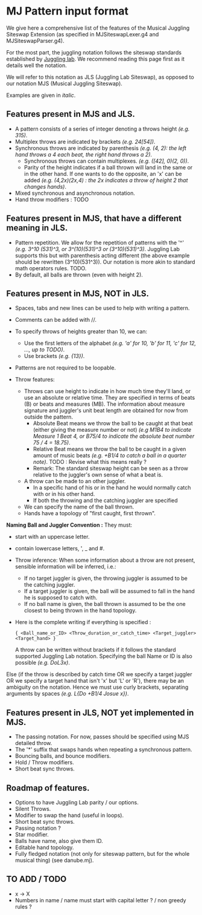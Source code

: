 # MJ Pattern input format

We give here a comprehensive list of the features of the Musical Juggling Siteswap Extension (as specified in MJSiteswapLexer.g4 and MJSiteswapParser.g4).

For the most part, the juggling notation follows the siteswap standards established by [Juggling lab](https://jugglinglab.org/html/ssnotation.html). We recommend reading this page first as it details well the notation.

We will refer to this notation as JLS (Juggling Lab Siteswap), as opposed to our notation MJS (Musical Juggling Siteswap).

Examples are given in _italic_.

## Features present in MJS and JLS.

- A pattern consists of a series of integer denoting a throws height _(e.g. 315)_.
- Multiplex throws are indicated by brackets _(e.g. 24[54])_.
- Synchronous throws are indicated by parenthesis _(e.g. (4, 2): the left hand throws a 4 each beat, the right hand throws a 2)_.
    - Synchronous throws can contain multiplexes. _(e.g. ([42], 0)(2, 0))_.
    - Parity of the height indicates if a ball thrown will land in the same or in the other hand. If one wants to do the opposite, an 'x' can be added _(e.g. (4,2x)(2x,4) : the 2x indicates a throw of height 2 that changes hands)_.
      <!-- - By default, we assume there is a blank beat after each synchronous throw. This means each throw must be of even height. This can be circumvented by adding a '!' *(e.g)* -->
- Mixed synchronous and asynchronous notation.
- Hand throw modifiers : TODO

## Features present in MJS, that have a different meaning in JLS.

- Pattern repetition. We allow for the repetition of patterns with the '^' _(e.g. 3^10 (531)^3, or 3^(10)(531)^3 or (3^10)(531)^3)_.
  Juggling Lab supports this but with parenthesis acting different (the above example should be rewritten (3^10)(531^3)). Our notation is more akin to standard math operators rules.
  TODO.
- By default, all balls are thrown (even with height 2).

## Features present in MJS, NOT in JLS.

- Spaces, tabs and new lines can be used to help with writing a pattern.
- Comments can be added with //.
- To specify throws of heights greater than 10, we can:
    - Use the first letters of the alphabet _(e.g. 'a' for 10, 'b' for 11, 'c' for 12, ..., up to TODO)_.
    - Use brackets _(e.g. \{13\})_.
- Patterns are not required to be loopable.
- Throw features:

    - Throws can use height to indicate in how much time they'll land, or use an absolute or relative time. They are specified in terms of beats (B) or beats and measures (MB). The information about measure signature and juggler's unit beat length are obtained for now from outside the pattern.
      - Absolute Beat means we throw the ball to be caught at that beat (either giving the measure number or not) _(e.g M1B4 to indicate Measure 1 Beat 4, or B75/4 to indicate the absolute beat number 75 / 4 = 18.75)_.
      - Relative Beat means we throw the ball to be caught in a given amount of music beats *(e.g. +B1/4 to catch a ball in a quarter note)*. TODO : Revise what this means really ?
      - Remark: The standard siteswap height can be seen as a throw relative to the juggler's own sense of what a beat is.
    - A throw can be made to an other juggler.
        - In a specific hand of his or in the hand he would normally catch with or in his other hand.
        - If both the throwing and the catching juggler are specified
    - We can specify the name of the ball thrown.
    - Hands have a topology of "first caught, first thrown".

**Naming Ball and Juggler Convention :**
They must:
- start with an uppercase letter.
- contain lowercase letters, ', _ and #.

- Throw inference: When some information about a throw are not present, sensible information will be inferred, i.e.:

    - If no target juggler is given, the throwing juggler is assumed to be the catching juggler.
    - If a target juggler is given, the ball will be assumed to fall in the hand he is supposed to catch with.
    - If no ball name is given, the ball thrown is assumed to be the one closest to being thrown in the hand topology.

- Here is the complete writing if everything is specified :
    ```
    { <Ball_name_or_ID> <Throw_duration_or_catch_time> <Target_juggler> <Target_hand> }
    ```
    A throw can be written without brackets if it follows the standard supported Juggling Lab notation. Specifying the ball Name or ID is also possible _(e.g. DoL3x)_.

Else (if the throw is described by catch time OR we specify a target juggler OR we specify a target hand that isn't 'x' but 'L' or 'R'), there may be an ambiguity on the notation. Hence we must use curly brackets, separating arguments by spaces _(e.g. L{Do +B1/4 Josue x})_.

## Features present in JLS, NOT yet implemented in MJS.

- The passing notation. For now, passes should be specified using MJS detailed throw.
- The '\*' suffix that swaps hands when repeating a synchronous pattern.
- Bouncing balls, and bounce modifiers.
- Hold / Throw modifiers.
- Short beat sync throws.

## Roadmap of features.

- Options to have Juggling Lab parity / our options.
- Silent Throws.
- Modifier to swap the hand (useful in loops).
- Short beat sync throws.
- Passing notation ?
- Star modifier.
- Balls have name, also give them ID.
- Editable hand topology.
- Fully fledged notation (not only for siteswap pattern, but for the whole musical thing) (see danube.mj).

## TO ADD / TODO

- x -> X
- Numbers in name / name must start with capital letter ? / non greedy rules ?
